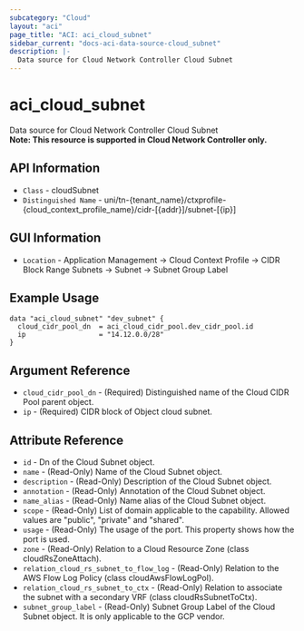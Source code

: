 ```yaml
---
subcategory: "Cloud"
layout: "aci"
page_title: "ACI: aci_cloud_subnet"
sidebar_current: "docs-aci-data-source-cloud_subnet"
description: |-
  Data source for Cloud Network Controller Cloud Subnet
---
```


# aci_cloud_subnet #
Data source for Cloud Network Controller Cloud Subnet  
<b>Note: This resource is supported in Cloud Network Controller only.</b>

## API Information ##

* `Class` - cloudSubnet
* `Distinguished Name` - uni/tn-{tenant_name}/ctxprofile-{cloud_context_profile_name}/cidr-[{addr}]/subnet-[{ip}]

## GUI Information ##

* `Location` - Application Management -> Cloud Context Profile -> CIDR Block Range Subnets -> Subnet -> Subnet Group Label

## Example Usage ##

```hcl
data "aci_cloud_subnet" "dev_subnet" {
  cloud_cidr_pool_dn  = aci_cloud_cidr_pool.dev_cidr_pool.id
  ip                  = "14.12.0.0/28"
}
```

## Argument Reference ##
* `cloud_cidr_pool_dn` - (Required) Distinguished name of the Cloud CIDR Pool parent object.
* `ip` - (Required) CIDR block of Object cloud subnet.


## Attribute Reference

* `id` - Dn of the Cloud Subnet object.
* `name` - (Read-Only) Name of the Cloud Subnet object.
* `description` - (Read-Only) Description of the Cloud Subnet object.
* `annotation` - (Read-Only) Annotation of the Cloud Subnet object.
* `name_alias` - (Read-Only) Name alias of the Cloud Subnet object.
* `scope` - (Read-Only) List of domain applicable to the capability. Allowed values are "public", "private" and "shared".
* `usage` - (Read-Only) The usage of the port. This property shows how the port is used.
* `zone` - (Read-Only) Relation to a Cloud Resource Zone (class cloudRsZoneAttach).
* `relation_cloud_rs_subnet_to_flow_log` - (Read-Only) Relation to the AWS Flow Log Policy (class cloudAwsFlowLogPol).
* `relation_cloud_rs_subnet_to_ctx` - (Read-Only) Relation to associate the subnet with a secondary VRF (class cloudRsSubnetToCtx).
* `subnet_group_label` - (Read-Only) Subnet Group Label of the Cloud Subnet object. It is only applicable to the GCP vendor.